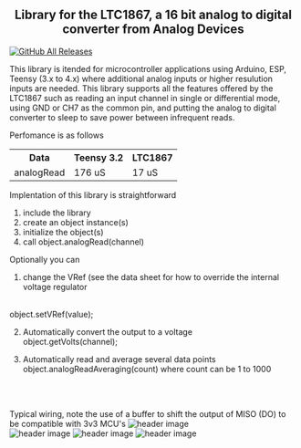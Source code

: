 
<b><h2><center>Library for the LTC1867, a 16 bit analog to digital converter from Analog Devices</center></h1></b>

[![GitHub All Releases](https://img.shields.io/github/downloads/atom/atom/total.svg)]()

This library is itended for microcontroller applications using Arduino, ESP, Teensy (3.x to 4.x) where additional analog inputs or higher resulution inputs are needed. This library supports all the features offered by the LTC1867 such as reading an input channel in single or differential mode, using GND or CH7 as the common pin, and putting the analog to digital converter to sleep to save power between infrequent reads.

Perfomance is as follows
<table>
  <tr>
    <th>Data</th>
    <th>Teensy 3.2</th>
    <th>LTC1867</th>
  </tr>
  <tr>
    <td>analogRead</td>
    <td>176 uS</td>
    <td> 17 uS</td>
  </tr>
</table>

Implentation of this library is straightforward

1. include the library
2. create an object instance(s)
3. initialize the object(s)
4. call object.analogRead(channel)

Optionally you can
1. change the VRef (see the data sheet for how to override the internal voltage regulator
  <br>
  object.setVRef(value);

2. Automatically convert the output to a voltage
   <br>
   object.getVolts(channel);

3. Automatically read and average several data points
   <br>
   object.analogReadAveraging(count) where count can be 1 to 1000
   
<br>
<br>

Typical wiring, note the use of a buffer to shift the output of MISO (DO) to be compatible with 3v3 MCU's
![header image](https://raw.github.com/KrisKasprzak/LTC1867/master/images/TypicalWiring.jpg)
<br>
![header image](https://raw.github.com/KrisKasprzak/LTC1867/master/images/2.5VRef.jpg)
![header image](https://raw.github.com/KrisKasprzak/LTC1867/master/images/LTCvsTeens32-12bx21.jpg)
![header image](https://raw.github.com/KrisKasprzak/LTC1867/master/images/LTCvsTeensy32-16b.jpg)






